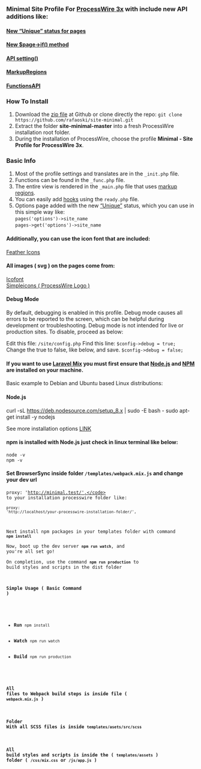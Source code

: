 ### Minimal Site Profile For [ProcessWire 3x](https://processwire.com/) with include new API additions like:
#### [New “Unique” status for pages](https://processwire.com/blog/posts/pw-3.0.127/)  
#### [New $page->if() method](https://processwire.com/blog/posts/pw-3.0.126/)
#### [API setting()](https://processwire.com/blog/posts/processwire-3.0.119-and-new-site-updates/#new-functions-api-setting-function)
#### [MarkupRegions](https://processwire.com/blog/posts/processwire-3.0.49-introduces-a-new-template-file-strategy/)
#### [FunctionsAPI](https://processwire.com/blog/posts/processwire-3.0.39-core-updates/#new-functions-api)  

### How To Install
1. Download the [zip file](https://github.com/rafaoski/site-minimal/archive/master.zip) at Github or clone directly the repo: ```git clone https://github.com/rafaoski/site-minimal.git```
2. Extract the folder **site-minimal-master** into a fresh ProcessWire installation root folder.
3. During the installation of ProcessWire, choose the profile **Minimal - Site Profile for ProcessWire 3x**.

### Basic Info
1. Most of the profile settings and translates are in the ``` _init.php ``` file.
2. Functions can be found in the ``` _func.php ``` file.
3. The entire view is rendered in the ``` _main.php ``` file that uses [markup regions](https://processwire.com/docs/front-end/output/markup-regions/).
4. You can easily add [hooks](https://processwire.com/docs/modules/hooks/) using the ``` ready.php ``` file.
5. Options page added with the new [“Unique”](https://processwire.com/blog/posts/pw-3.0.127/) status, which you can use in this simple way like:  
 ``` pages('options')->site_name ```  
  ``` pages->get('options')->site_name ```

#### Additionally, you can use the icon font that are included:
[Feather Icons](https://feathericons.com/)

#### All images ( svg ) on the pages come from:
[Icofont](https://icofont.com/)  
[Simpleicons ( ProcessWire Logo ) ](https://simpleicons.org/?q=processwire)

#### Debug Mode
By default, debugging is enabled in this profile.
Debug mode causes all errors to be reported to the screen, which can be helpful during development or troubleshooting.
Debug mode is not intended for live or production sites.
To disable, proceed as below:

Edit this file: ```/site/config.php```
Find this line: ```$config->debug = true;```
Change the true to false, like below, and save.
```$config->debug = false;``` 

#### If you want to use [Laravel Mix](https://github.com/JeffreyWay/laravel-mix) you must first ensure that [Node.js](https://nodejs.org/en/download/) and [NPM](https://www.npmjs.com/get-npm) are installed on your machine.
Basic example to Debian and Ubuntu based Linux distributions:  
#### Node.js
curl -sL https://deb.nodesource.com/setup_8.x | sudo -E bash -
sudo apt-get install -y nodejs

See more installation options [LINK](https://nodejs.org/en/download/package-manager/)  
#### npm is installed with Node.js just check in linux terminal like below:
<code>node -v</code>  
<code>npm -v</code>

#### Set BrowserSync inside folder <code>/templates/webpack.mix.js</code> and change your dev url  
<code>proxy: 'http://minimal.test/',</code> to your installation processwire folder like:  
<code>proxy: 'http://localhost/your-processwire-installation-folder/',</code>

Next install npm packages in your templates folder with command <code><b>npm install</b></code>  
Now, boot up the dev server <code><b>npm run watch</b></code>, and you're all set go!  
On completion, use the command <code><b>npm run production</b></code> to build styles and scripts in the dist folder  

#### Simple Usage ( Basic Command )
<ul>
    <li><b>Run</b> <code>npm install</code></li>
    <li><b>Watch</b> <code>npm run watch</code></li>  
    <li><b>Build</b> <code>npm run production</code></li>
</ul>

#### All files to Webpack build steps is inside file ( ``` webpack.mix.js ``` )

#### Folder With all SCSS files is inside ``` templates/asets/src/scss ```

#### All build styles and scripts is inside the ( ```templates/assets``` ) folder ( ```/css/mix.css``` or ```/js/app.js``` )
